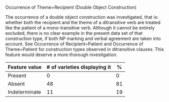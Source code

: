 Occurrence of Theme=Recipient (Double Object Construction)

The occurrence of a double object construction was investigated, that
is: whether both the recipient and the theme of a ditransitive verb are
treated like the patient of a mono-transitive verb. Although it cannot
be entirely excluded, there is no clear example in the present data set
of that construction type, if both NP marking and verbal agreement are
taken into account. See Occurrence of Recipient=Patient and Occurrence
of Theme=Patient for construction types observed in ditransitive
clauses. This feature would deserve a more thorough investigation.

| Feature value | \# of varieties displaying it | %   |
|---------------|-------------------------------|-----|
| Present       | 0                             | 0   |
| Absent        | 48                            | 81  |
| Indeterminate | 11                            | 19  |


